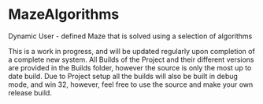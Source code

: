 # MazeAlgorithms
Dynamic User - defined Maze that is solved using a selection of algorithms

This is a work in progress, and will be updated regularly upon completion of a complete new system.
All Builds of the Project and their different versions are provided in the Builds folder, however the source is only the most up to date build.
Due to Project setup all the builds will also be built in debug mode, and win 32, however, feel free to use the source and make your own release build.

